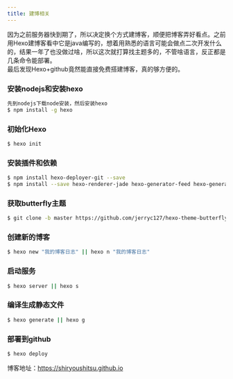 ```yaml
---
title: 建博相关
---
```

因为之前服务器快到期了，所以决定换个方式建博客，顺便把博客弄好看点。之前用Hexo建博客看中它是java编写的，想着用熟悉的语言可能会做点二次开发什么的，结果一年了也没做过啥，所以这次就打算找主题多的，不管啥语言，反正都是几条命令能部署。    
最后发现Hexo+github竟然能直接免费搭建博客，真的够方便的。

### 安装nodejs和安装hexo

``` bash
先到nodejs下载node安装，然后安装hexo
$ npm install -g hexo
```
### 初始化Hexo

``` bash
$ hexo init
```
### 安装插件和依赖

``` bash
$ npm install hexo-deployer-git --save
$ npm install --save hexo-renderer-jade hexo-generator-feed hexo-generator-sitemap hexo-browsersync hexo-generator-archive
```
### 获取butterfly主题

``` bash
$ git clone -b master https://github.com/jerryc127/hexo-theme-butterfly.git themes/butterfly
```

### 创建新的博客

``` bash
$ hexo new "我的博客日志" || hexo n "我的博客日志"
```

### 启动服务

``` bash
$ hexo server || hexo s
```

### 编译生成静态文件

``` bash
$ hexo generate || hexo g
```

### 部署到github

``` bash
$ hexo deploy
```

博客地址：https://shiryoushitsu.github.io